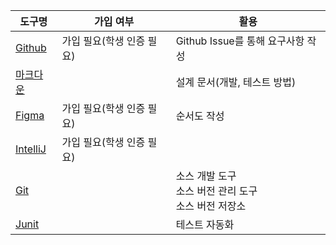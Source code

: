 | 도구명                     | 가입 여부           | 활용                                   |
| ----------------------- | --------------- | ------------------------------------ |
| [Github](Github.md)     | 가입 필요(학생 인증 필요) | Github Issue를 통해 요구사항 작성             |
| [마크다운](마크다운.md)         |                 | 설계 문서(개발, 테스트 방법)<br>                |
| [Figma](Figma.md)       | 가입 필요(학생 인증 필요) | 순서도 작성                               |
| [IntelliJ](IntelliJ.md) | 가입 필요(학생 인증 필요) |                                      |
| [Git](Git.md)           |                 | 소스 개발 도구<br>소스 버전 관리 도구<br>소스 버전 저장소 |
| [Junit](Junit.md)       |                 | 테스트 자동화                              |
